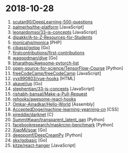 # 2018-10-28

1. [scutan90/DeepLearning-500-questions](https://github.com/scutan90/DeepLearning-500-questions "深度学习500问，以问答形式对常用的概率知识、线性代数、机器学习、深度学习、计算机视觉等热点问题进行阐述，以帮助自己及有需要的读者。 全书分为15个章节，近20万字。由于水平有限，书中不妥之处恳请广大读者批评指正。 未完待续............ 如有意合作，联系scutjy2015@163.com 版权所有，违权必究 Tan 2018.06") 
2. [palmerhq/the-platform](https://github.com/palmerhq/the-platform "Web. Components. 😂") [JavaScript]
3. [leonardomso/33-js-concepts](https://github.com/leonardomso/33-js-concepts "📜 33 concepts every JavaScript developer should know.") [JavaScript]
4. [dipakkr/A-to-Z-Resources-for-Students](https://github.com/dipakkr/A-to-Z-Resources-for-Students "Curated list of resources for college students  Show your ❤️ by giving a ⭐️") 
5. [monicahq/monica](https://github.com/monicahq/monica "Personal CRM. Remember everything about your friends and family.") [PHP]
6. [cjbassi/gotop](https://github.com/cjbassi/gotop "A terminal based graphical activity monitor inspired by gtop and vtop") [Go]
7. [firstcontributions/first-contributions](https://github.com/firstcontributions/first-contributions "🚀✨ Help beginners to contribute to open source projects") 
8. [wagoodman/dive](https://github.com/wagoodman/dive "A tool for exploring each layer in a docker image") [Go]
9. [bharathgs/Awesome-pytorch-list](https://github.com/bharathgs/Awesome-pytorch-list "A comprehensive list of pytorch related content on github,such as different models,implementations,helper libraries,tutorials etc.") 
10. [open-source-for-science/TensorFlow-Course](https://github.com/open-source-for-science/TensorFlow-Course "Simple and ready-to-use tutorials for TensorFlow") [Python]
11. [freeCodeCamp/freeCodeCamp](https://github.com/freeCodeCamp/freeCodeCamp "The https://freeCodeCamp.org open source codebase and curriculum. Learn to code for free together with millions of people.") [JavaScript]
12. [yyx990803/vue-hooks](https://github.com/yyx990803/vue-hooks "Experimental React hooks implementation in Vue") [HTML]
13. [akavel/up](https://github.com/akavel/up "Ultimate Plumber is a tool for writing Linux pipes with instant live preview") [Go]
14. [stephentian/33-js-concepts](https://github.com/stephentian/33-js-concepts "📜 每个 JavaScript 工程师都应懂的33个概念 @leonardomso") [JavaScript]
15. [rishabh-bansal/Make-a-Pull-Request](https://github.com/rishabh-bansal/Make-a-Pull-Request "Make a Pull Request") 
16. [rehooks/awesome-react-hooks](https://github.com/rehooks/awesome-react-hooks "Awesome React Hooks") 
17. [Omkar-Ajnadkar/Hello-World](https://github.com/Omkar-Ajnadkar/Hello-World "Hello World in all possible programmnig languages") [Assembly]
18. [AcceptedDoge/machine-learning-yearning-cn](https://github.com/AcceptedDoge/machine-learning-yearning-cn "MACHINE LEARNING YEARNING BY ANDREW NG") [CSS]
19. [pjreddie/darknet](https://github.com/pjreddie/darknet "Convolutional Neural Networks") [C]
20. [SummitKwan/transparent_latent_gan](https://github.com/SummitKwan/transparent_latent_gan "Use supervised learning to illuminate the latent space of GAN for controlled generation and edit") [Python]
21. [facebookresearch/maskrcnn-benchmark](https://github.com/facebookresearch/maskrcnn-benchmark "Fast, modular reference implementation of Instance Segmentation and Object Detection algorithms in PyTorch.") [Python]
22. [XiaoMi/soar](https://github.com/XiaoMi/soar "SQL Optimizer And Rewriter") [Go]
23. [deeppomf/DeepCreamPy](https://github.com/deeppomf/DeepCreamPy "Decensoring Hentai with Deep Neural Networks") [Python]
24. [skx/gobasic](https://github.com/skx/gobasic "A BASIC interpreter written in golang.") [Go]
25. [kitze/react-hanger](https://github.com/kitze/react-hanger "A small collection of useful hooks for React 16.7") [JavaScript]
